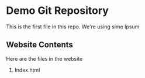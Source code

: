 # Demo Git Repository 

This is the first file in this repo.
We're using sime Ipsum

## Website Contents

Here are the files in the website 

1. Index.html

